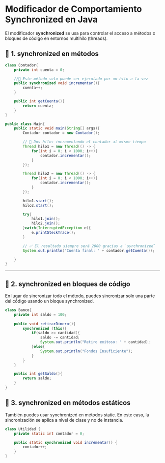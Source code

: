 # Modificador de Comportamiento Synchronized en Java

El modificador **synchronized** se usa para controlar el acceso a métodos o
bloques de código en entornos multihilo (threads).

## 📌 1. synchronized en métodos
```java
class Contador{
    private int cuenta = 0;

    //🔹 Este método solo puede ser ejecutado por un hilo a la vez
    public synchronized void incrementar(){
        cuenta++;
    }

    public int getCuenta(){
        return cuenta;
    }
}

public class Main{
    public static void main(String[] args){
        Contador contador = new Contador();

        // 🔽 Dos hilos incrementando el contador al mismo tiempo
        Thread hilo1 = new Thread(() -> {
            for(int i = 0; i < 1000; i++){
                contador.incrementar();
            }
        });

        Thread hilo2 = new Thread(() -> {
            for(int i = 0; i < 1000; i++){
                contador.incrementar();
            }
        });

        hilo1.start();
        hilo2.start();

        try{
            hilo1.join();
            hilo2.join();
        }catch(InterruptedException e){
            e.printSteckTrace();
        }

        // ✅ El resultado siempre será 2000 gracias a `synchronized`
        System.out.println("Cuenta final: " + contador.getCuenta());

    }
}
```
---

## 📌 2. synchronized en bloques de código
En lugar de sincronizar todo el método, puedes sincronizar solo una
parte del código usando un bloque synchronized.

```java
class Banco{
    private int saldo = 100;
    
    public void retirarDinero(){
        synchronized (this){
            if(saldo >= cantidad){
                saldo -= cantidad;
                System.out.println("Retiro exitoso: " + cantidad);
            }else{
                System.out.println("Fondos Insuficiente");
            }
        }
    }

    public int getSaldo(){
        return saldo;
    }
}
```

## 📌 3. synchronized en métodos estáticos
También puedes usar synchronized en métodos static. En este caso,
la sincronización se aplica a nivel de clase y no de instancia.

```java
class Utilidad {
    private static int contador = 0;

    public static synchronized void incrementar() {
        contador++;
    }
}
```